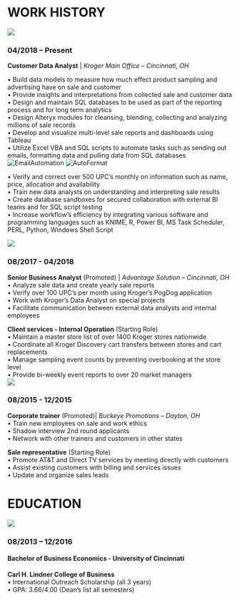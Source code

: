 # WORK HISTORY  

![](https://a9hriw.ch.files.1drv.com/y4mony1mwl4JRSZJCyRwFpZXayoeSeQBHZa2dL3XhRmZmTmDGbUz9H_Uf2oLsuQiqp6QmQ0TChlEJqB-9QO4vzm9jFo2wu6R1cCw_hcFK5n5EtTffG07m2QXeBxfdAcu2UcPRYXprcFdBg0_XHtm-aVaDWw3BWV2NgeTW0n_9ZQEfU4uIenxk5T9weMl7JalcY61FOi5XdIL-zXmxtV3GOHLQ?width=2040&height=1103&cropmode=none)  
### 04/2018 – Present
**Customer Data Analyst** | _Kroger Main Office – Cincinnati, OH_  

• Build data models to measure how much effect product sampling and advertising have on sale and customer  
• Provide insights and interpretations from collected sale and customer data  
• Design and maintain SQL databases to be used as part of the reporting process and for long term analytics  
• Design Alteryx modules for cleansing, blending, collecting and analyzing millions of sale records  
• Develop and visualize multi-level sale reports and dashboards using Tableau  
• Utilize Excel VBA and SQL scripts to automate tasks such as sending out emails, formatting data and pulling data from SQL databases  
![EmailAutomation](https://i.imgur.com/zW7Enwq.gif) ![AutoFormat](https://i.imgur.com/cUKCoCM.gif)

• Verify and correct over 500 UPC’s monthly on information such as name, price, allocation and availability  
• Train new data analysts on understanding and interpreting sale results  
• Create database sandboxes for secured collaboration with external BI teams and for SQL script testing  
• Increase workflow’s efficiency by integrating various software and programming languages such as KNIME, R, Power BI, MS Task Scheduler, PERL, Python, Windows Shell Script  

                                                            

![](https://bkatlg.ch.files.1drv.com/y4mVKmj1MGCJD4arNlLntI8HSD685JfJ-0lz3p8KqBgElKBpEwMyfgqXuc68jr-61XWCeP-qSXbTz-qnE89oMf0Tvc9cSzMaPR4RFJqzjEVu147DvQ5qrjUeJvECZoQk3A6Pg2IK7AyqBgG5lrhUKLKEhs9vQoB9rEItZ1NfZa6hTMVS52fR0I9riS3eJ2o51a2kcV8isc20XWWVV2Knzg3rg?width=800&height=278&cropmode=none)  
### 08/2017 - 04/2018  
**Senior Business Analyst** (Promoted) | _Advantage Solution – Cincinnati, OH_  
•	Analyze sale data and create yearly sale reports  
•	Verify over 100 UPC’s per month using Kroger’s PogDog application  
•	Work with Kroger’s Data Analyst on special projects  
•	Facilitate communication between external data analysts and internal employees      

**Client services - Internal Operation** (Starting Role)  
•	Maintain a master store list of over 1400 Kroger stores nationwide  
•	Coordinate all Kroger Discovery cart transfers between stores and cart replacements  
•	Manage sampling event counts by preventing overbooking at the store level  
•	Provide bi-weekly event reports to over 20 market managers  
![](https://neicrg.ch.files.1drv.com/y4mBRgO5v2prUc7GXxvBMQnnEbELtOhK2E_yRI32tBPxBYJuTdLqc1sbHCB0315XnATkQe19-ZuHWd2MFkpzwLhi1YcY9ZELe68f1Gt9nIS_DkCQsFrBYXpdzHiHqS1t7JKmuqRqLV4WHr3ONnZMimflEefYxCJ1cBt4EbRYtspkWexYaQF4Oq2f29uLg3aGLfcQAejCz7JfwaoJoQaB2K9vg?width=200&height=200&cropmode=none)                                                                     
### 08/2015 - 12/2015
**Corporate trainer** (Promoted)| _Buckeye Promotions – Dayton, OH_  
•	Train new employees on sale and work ethics  
•	Shadow interview 2nd round applicants                                                                             
•	Network with other trainers and customers in other states  

**Sale representative** (Starting Role)  
•	Promote AT&T and Direct TV services by meeting directly with customers  
•	Assist existing customers with billing and services issues  
•	Update and organize sales leads            

# EDUCATION  
![](https://0fxe6q.ch.files.1drv.com/y4mGFD0Lj1ISG6yECIx7zjHTXLcfMebTjvOghq7lE2F1bxtbhFn_i6_77GWlqT6ngEXLBBxLDja_VUCId8wXPLT7ZDhKZHHmgzh2l4NRCOXOZlnZ5PbUSPLkSz8EFmlrICBQZXUGCy35WnepoHraKbrqAeHoJHY8z25GDcg8HNXLb0hc_-68-oIerlbLslXqwaVvzQk2-y-kn_pA9Ff3jyHhA?width=915&height=302&cropmode=none)  
### 08/2013 – 12/2016  
#### Bachelor of Business Economics - University of Cincinnati                                                       
**Carl H. Lindner College of Business**    		 
•	International Outreach Scholarship (all 3 years)  
•	GPA: 3.66/4.00 (Dean’s list all semesters)           			

